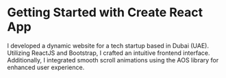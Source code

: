# Getting Started with Create React App

I developed a dynamic website for a tech startup based in Dubai (UAE). Utilizing ReactJS and Bootstrap, I crafted an intuitive frontend interface. Additionally, I integrated smooth scroll animations using the AOS library for enhanced user experience.

